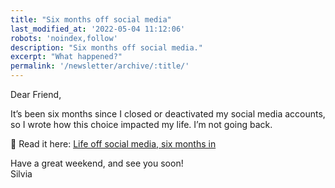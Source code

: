 ```yaml
---
title: "Six months off social media"
last_modified_at: '2022-05-04 11:12:06'
robots: 'noindex,follow'
description: "Six months off social media."
excerpt: "What happened?"
permalink: '/newsletter/archive/:title/'
---
```

Dear Friend,

It’s been six months since I closed or deactivated my social media accounts, so I wrote how this choice impacted my life. I’m not going back.

<p class="detached">🔗 Read it here: <a href="https://silviamaggidesign.com/personal/life-off-social-media/">Life off social media, six months in</a></p>

<p class="detached">Have a great weekend, and see you soon!<br>
Silvia</p>
